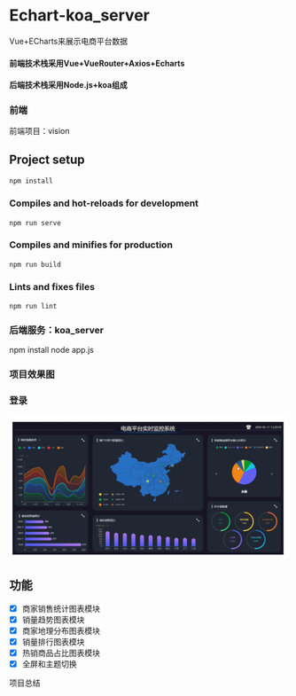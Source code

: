 # Echart-koa_server
Vue+ECharts来展示电商平台数据
#### 前端技术栈采用Vue+VueRouter+Axios+Echarts
#### 后端技术栈采用Node.js+koa组成
### 前端
前端项目：vision
## Project setup
```
npm install
```

### Compiles and hot-reloads for development
```
npm run serve
```

### Compiles and minifies for production
```
npm run build
```

### Lints and fixes files
```
npm run lint
```
### 后端服务：koa_server
npm install
node app.js
### 项目效果图
### 登录
![20200917110425.png](./documents/20200917110425.png)

## 功能
- [x] 商家销售统计图表模块
- [x] 销量趋势图表模块
- [x] 商家地理分布图表模块
- [x] 销量排行图表模块
- [x] 热销商品占比图表模块
- [x] 全屏和主题切换

项目总结


